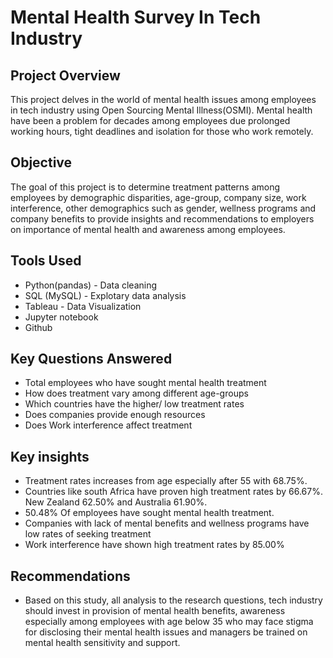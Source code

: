 # Mental Health Survey In Tech Industry
## Project Overview
This project delves in the world of mental health issues among employees in tech industry using Open Sourcing 
Mental Illness(OSMI). Mental health have been a problem for decades among employees due prolonged working hours, tight 
deadlines and isolation for those who work remotely.

## Objective 
The goal of this project is to determine treatment patterns among employees by demographic disparities, age-group, 
company size, work interference, other demographics such as gender, wellness programs and company benefits to provide 
insights and recommendations to employers on importance of mental health and awareness among employees.

## Tools Used
- Python(pandas) - Data cleaning
- SQL (MySQL) - Explotary data analysis
- Tableau - Data Visualization
- Jupyter notebook
- Github

## Key Questions Answered
- Total employees who have sought mental health treatment
- How does treatment vary among different age-groups
- Which countries have the higher/ low treatment rates
- Does companies provide enough resources
- Does Work interference affect treatment

## Key insights 
- Treatment rates increases from age especially after 55 with 68.75%. 
- Countries like south Africa have proven high treatment rates by 66.67%.
  New Zealand 62.50% and Australia 61.90%.
- 50.48% Of employees have sought mental health treatment.
- Companies with lack of mental benefits and wellness programs have low rates of
  seeking treatment
- Work interference have shown high treatment rates by 85.00%

## Recommendations
- Based on this study, all analysis to the research questions, tech industry should invest in provision of mental 
  health benefits, awareness especially among employees with age below 35 who may face stigma for disclosing their 
  mental health issues  and managers be trained on mental health sensitivity and support.
